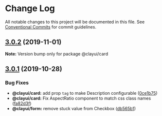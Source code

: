 # Change Log

All notable changes to this project will be documented in this file.
See [Conventional Commits](https://conventionalcommits.org) for commit guidelines.

## [3.0.2](https://github.com/liferay/clay/tree/master/packages/clay-card/compare/@clayui/card@3.0.1...@clayui/card@3.0.2) (2019-11-01)

**Note:** Version bump only for package @clayui/card

## [3.0.1](https://github.com/liferay/clay/tree/master/packages/clay-card/compare/@clayui/card@3.0.0...@clayui/card@3.0.1) (2019-10-28)

### Bug Fixes

-   **@clayui/card:** add prop `tag` to make Description configurable ([0ce1b75](https://github.com/liferay/clay/tree/master/packages/clay-card/commit/0ce1b75))
-   **@clayui/card:** Fix AspectRatio component to match css class names ([fa82d3f](https://github.com/liferay/clay/tree/master/packages/clay-card/commit/fa82d3f))
-   **@clayui/form:** remove stuck value from Checkbox ([db565b1](https://github.com/liferay/clay/tree/master/packages/clay-card/commit/db565b1))
